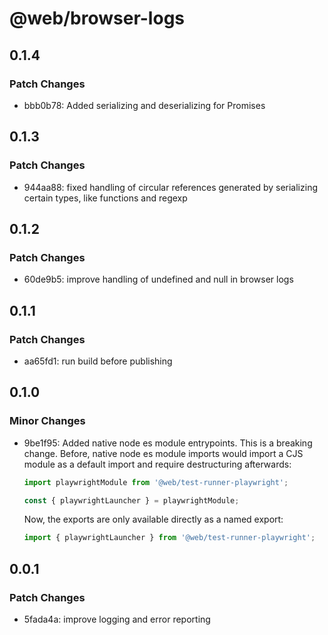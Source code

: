 # @web/browser-logs

## 0.1.4

### Patch Changes

- bbb0b78: Added serializing and deserializing for Promises

## 0.1.3

### Patch Changes

- 944aa88: fixed handling of circular references generated by serializing certain types, like functions and regexp

## 0.1.2

### Patch Changes

- 60de9b5: improve handling of undefined and null in browser logs

## 0.1.1

### Patch Changes

- aa65fd1: run build before publishing

## 0.1.0

### Minor Changes

- 9be1f95: Added native node es module entrypoints. This is a breaking change. Before, native node es module imports would import a CJS module as a default import and require destructuring afterwards:

  ```js
  import playwrightModule from '@web/test-runner-playwright';

  const { playwrightLauncher } = playwrightModule;
  ```

  Now, the exports are only available directly as a named export:

  ```js
  import { playwrightLauncher } from '@web/test-runner-playwright';
  ```

## 0.0.1

### Patch Changes

- 5fada4a: improve logging and error reporting
